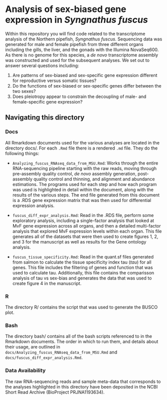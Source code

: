 # Analysis of sex-biased gene expression in _Syngnathus fuscus_

Within this repository you will find code related to the transcriptome analysis of the Northern pipefish, _Syngnathus fuscus_. Sequencing data was generated for male and female pipefish from three different organs including the gills, the liver, and the gonads with the Illumina NovaSeq600. As there is no genome for this species, a _de novo_ transcriptome assembly was constructed and used for the subsequent analyses. We set out to answer several questions including:
  1. Are patterns of sex-biased and sex-specific gene expression different for reproductive versus somatic tissues?
  2. Do the functions of sex-biased or sex-specific genes differ between the two sexes?
  3. Does pleiotropy appear to constrain the decoupling of male- and female-specific gene expression? 

## Navigating this directory
### Docs
All Rmarkdown documents used for the various analyses are located in the directory docs/. For each `.Rmd` file there is a rendered `.md` file. They do the following things:

 - `Analyzing_fuscus_RNAseq_data_from_MSU.Rmd`: Works through the entire RNA-sequencing pipeline starting with the raw reads, moving through pre-assembly quality control, _de novo_ assembly generation, post-assembly quality control and thinning, and alignment and abundance estimations. The programs used for each step and how each program was used is highlighted in detail within the document, along with the results of the various steps. The end file generated from this document is a .RDS gene expression matrix that was then used for differential expression analysis.

  - `fuscus_diff_expr_analysis.Rmd`: Read in the .RDS file, perform some exploratory analysis, including a single-factor analysis that looked at MvF gene expression across all organs, and then a detailed multi-factor analysis that explored MvF expression levels within each organ. This file generates all of the datasets that were then used to create figures 1, 2, and 3 for the manuscript as well as results for the Gene ontology analysis.

  - `fuscus_tissue_specificity.Rmd`: Read in the quant.sf files generated from salmon to calculate the tissue specificity index tau ($tau$) for all genes. This file includes the filtering of genes and function that was used to calculate tau. Additionally, this file contains the comparisson analysis of tau vs sex-bias and generates the data that was used to create figure 4 in the manuscript.

### R
The directory R/ contains the script that was used to generate the BUSCO plot.

### Bash
The directory bash/ contains all of the bash scripts referenced to in the Rmarkdown documents. The order in which to run them, and details about their usage, are outlined in `docs/Analyzing_fuscus_RNAseq_data_from_MSU.Rmd` and `docs/fuscus_diff_expr_analysis.Rmd`.

### Data Availability
The raw RNA-sequencing reads and sample meta-data that corresponds to the analyses highlighted in this directory have been deposited in the NCBI Short Read Archive (BioProject PRJNA1193634).
